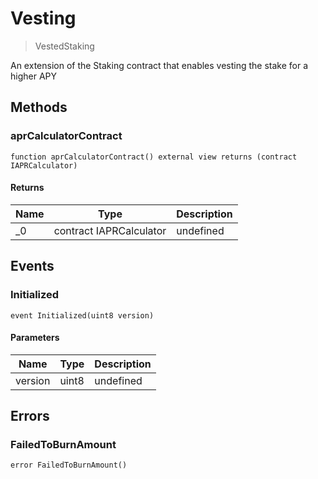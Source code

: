 # Vesting



> VestedStaking

An extension of the Staking contract that enables vesting the stake for a higher APY



## Methods

### aprCalculatorContract

```solidity
function aprCalculatorContract() external view returns (contract IAPRCalculator)
```






#### Returns

| Name | Type | Description |
|---|---|---|
| _0 | contract IAPRCalculator | undefined |



## Events

### Initialized

```solidity
event Initialized(uint8 version)
```





#### Parameters

| Name | Type | Description |
|---|---|---|
| version  | uint8 | undefined |



## Errors

### FailedToBurnAmount

```solidity
error FailedToBurnAmount()
```







